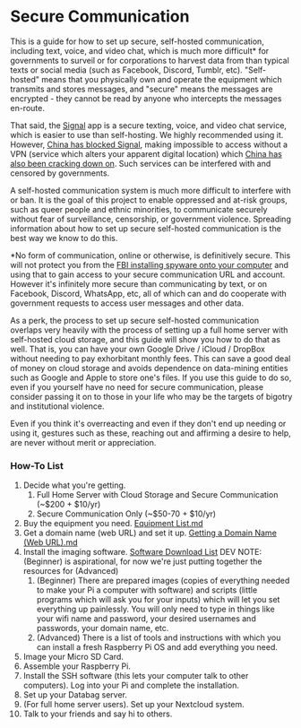 # __Secure Communication__

This is a guide for how to set up secure, self-hosted communication, including text, voice, and video chat, which is much more difficult\* for governments to surveil or for corporations to harvest data from than typical texts or social media (such as Facebook, Discord, Tumblr, etc). "Self-hosted" means that you physically own and operate the equipment which transmits and stores messages, and "secure" means the messages are encrypted - they cannot be read by anyone who intercepts the messages en-route. 

That said, the [Signal](https://signal.org/download/) app is a secure texting, voice, and video chat service, which is easier to use than self-hosting. We highly recommended using it. However, [China has blocked Signal](https://www.techradar.com/news/china-blocks-signal-heres-what-you-need-to-know), making impossible to access without a VPN (service which alters your apparent digital location) which [China has also been cracking down on](https://www.farwestchina.com/tips/best-vpn-for-china/). Such services can be interfered with and censored by governments.

A self-hosted communication system is much more difficult to interfere with or ban. It is the goal of this project to enable oppressed and at-risk groups, such as queer people and ethnic minorities, to communicate securely without fear of surveillance, censorship, or government violence. Spreading information about how to set up secure self-hosted communication is the best way we know to do this.

\*No form of communication, online or otherwise, is definitively secure. This will not protect you from the [FBI installing spyware onto your computer](https://www.nbcnews.com/id/wbna3341694) and using that to gain access to your secure communication URL and account. However it's infinitely more secure than communicating by text, or on Facebook, Discord, WhatsApp, etc, all of which can and do cooperate with government requests to access user messages and other data.

As a perk, the process to set up secure self-hosted communication overlaps very heavily with the process of setting up a full home server with self-hosted cloud storage, and this guide will show you how to do that as well. That is, you can have your own Google Drive / iCloud / DropBox without needing to pay exhorbitant monthly fees. This can save a good deal of money on cloud storage and avoids dependence on data-mining entities such as Google and Apple to store one's files. If you use this guide to do so, even if you yourself have no need for secure communication, please consider passing it on to those in your life who may be the targets of bigotry and institutional violence. 

Even if you think it's overreacting and even if they don't end up needing or using it, gestures such as these, reaching out and affirming a desire to help, are never without merit or appreciation. 

### __How-To List__

 1. Decide what you're getting.
    1. Full Home Server with Cloud Storage and Secure Communication (~$200 + $10/yr)
    2. Secure Communication Only (~$50-70 + $10/yr)
 2. Buy the equipment you need. [Equipment List.md](https://github.com/MythicAptronym/Locus-Server/tree/d38cfb39f7593207ba383d74bd4478b6912eef67/Equipment_List)
 3. Get a domain name (web URL) and set it up. [Getting a Domain Name (Web URL).md](https://github.com/MythicAptronym/Locus-Server/blob/1f998997e4ccb97da92ac3ed4df4e2114b61cde0/Internet_Actions/Getting_a_Domain_Name_(Web_URL).md)
 4. Install the imaging software. [Software Download List](https://github.com/MythicAptronym/Locus-Server/tree/2bcd2c980c217c7e3e1dbdcd782b5819d3701988/Software_Download_List)
    DEV NOTE: (Beginner) is aspirational, for now we're just putting together the resources for (Advanced)
    1. (Beginner) There are prepared images (copies of everything needed to make your Pi a computer with software) and scripts (little programs which will ask you for your inputs) which will let you set everything up painlessly. You will only need to type in things like your wifi name and password, your desired usernames and passwords, your domain name, etc.
    2. (Advanced) There is a list of tools and instructions with which you can install a fresh Raspberry Pi OS and add everything you need.
 6. Image your Micro SD Card.
 7. Assemble your Raspberry Pi.
 8. Install the SSH software (this lets your computer talk to other computers). Log into your Pi and complete the installation.
 9. Set up your Databag server. 
 10. (For full home server users). Set up your Nextcloud system.
11. Talk to your friends and say hi to others.
